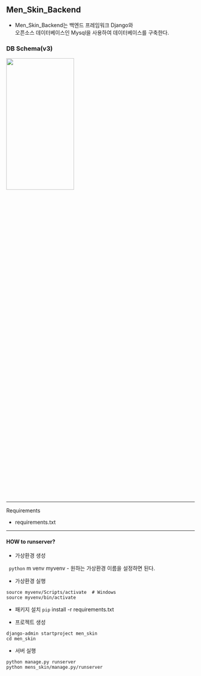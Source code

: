 ## Men_Skin_Backend
- Men_Skin_Backend는 백엔드 프레임워크 Django와 <br>
  오픈소스 데이터베이스인 Mysql을 사용하여 데이터베이스를 구축한다.

### DB Schema(v3)
<img src= "https://user-images.githubusercontent.com/79985009/127145832-32347d1e-4d01-4dfa-abdb-1f4e67c4eaa0.png" width="60%" height="30%">

---
Requirements
- requirements.txt
---
#### HOW to runserver?
- 가상환경 생성

``` python``` m venv myvenv  - 원하는 가상환경 이름을 설정하면 된다.


- 가상환경 실행
~~~
source myvenv/Scripts/activate  # Windows
source myvenv/bin/activate
~~~

- 패키지 설치
```pip``` install -r requirements.txt


- 프로젝트 생성
~~~
django-admin startproject men_skin
cd men_skin
~~~

- 서버 실행
~~~
python manage.py runserver
python mens_skin/manage.py/runserver
~~~

